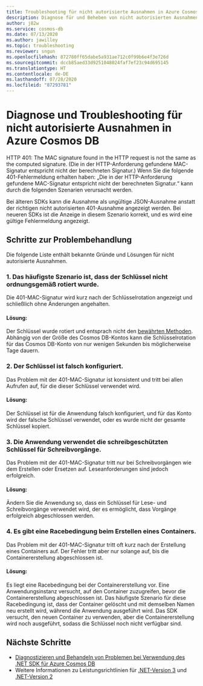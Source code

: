 ```yaml
---
title: Troubleshooting für nicht autorisierte Ausnahmen in Azure Cosmos DB
description: Diagnose für und Beheben von nicht autorisierten Ausnahmen
author: j82w
ms.service: cosmos-db
ms.date: 07/13/2020
ms.author: jawilley
ms.topic: troubleshooting
ms.reviewer: sngun
ms.openlocfilehash: 872780ff65dabe5a931ae712c0f99b6e4f3e726d
ms.sourcegitcommit: dccb85aed33d9251048024faf7ef23c94d695145
ms.translationtype: HT
ms.contentlocale: de-DE
ms.lasthandoff: 07/28/2020
ms.locfileid: "87293781"
---
```

# <a name="diagnose-and-troubleshoot-azure-cosmos-db-unauthorized-exception"></a>Diagnose und Troubleshooting für nicht autorisierte Ausnahmen in Azure Cosmos DB

HTTP 401: The MAC signature found in the HTTP request is not the same as the computed signature. (Die in der HTTP-Anforderung gefundene MAC-Signatur entspricht nicht der berechneten Signatur.)
Wenn Sie die folgende 401-Fehlermeldung erhalten haben: „Die in der HTTP-Anforderung gefundene MAC-Signatur entspricht nicht der berechneten Signatur.“ kann durch die folgenden Szenarien verursacht werden.

Bei älteren SDKs kann die Ausnahme als ungültige JSON-Ausnahme anstatt der richtigen nicht autorisierten 401-Ausnahme angezeigt werden. Bei neueren SDKs ist die Anzeige in diesem Szenario korrekt, und es wird eine gültige Fehlermeldung angezeigt.

## <a name="troubleshooting-steps"></a>Schritte zur Problembehandlung
Die folgende Liste enthält bekannte Gründe und Lösungen für nicht autorisierte Ausnahmen.

### <a name="1-key-was-not-properly-rotated-is-the-most-common-scenario"></a>1. Das häufigste Szenario ist, dass der Schlüssel nicht ordnungsgemäß rotiert wurde.
Die 401-MAC-Signatur wird kurz nach der Schlüsselrotation angezeigt und schließlich ohne Änderungen angehalten. 

#### <a name="solution"></a>Lösung:
Der Schlüssel wurde rotiert und entsprach nicht den [bewährten Methoden](secure-access-to-data.md#key-rotation). Abhängig von der Größe des Cosmos DB-Kontos kann die Schlüsselrotation für das Cosmos DB-Konto von nur wenigen Sekunden bis möglicherweise Tage dauern.

### <a name="2-the-key-is-misconfigured"></a>2. Der Schlüssel ist falsch konfiguriert. 
Das Problem mit der 401-MAC-Signatur ist konsistent und tritt bei allen Aufrufen auf, für die dieser Schlüssel verwendet wird.

#### <a name="solution"></a>Lösung:
Der Schlüssel ist für die Anwendung falsch konfiguriert, und für das Konto wird der falsche Schlüssel verwendet, oder es wurde nicht der gesamte Schlüssel kopiert.

### <a name="3-the-application-is-using-the-read-only-keys-for-write-operations"></a>3. Die Anwendung verwendet die schreibgeschützten Schlüssel für Schreibvorgänge.
Das Problem mit der 401-MAC-Signatur tritt nur bei Schreibvorgängen wie dem Erstellen oder Ersetzen auf. Leseanforderungen sind jedoch erfolgreich.

#### <a name="solution"></a>Lösung:
Ändern Sie die Anwendung so, dass ein Schlüssel für Lese- und Schreibvorgänge verwendet wird, der es ermöglicht, dass Vorgänge erfolgreich abgeschlossen werden.

### <a name="4-race-condition-with-create-container"></a>4. Es gibt eine Racebedingung beim Erstellen eines Containers.
Das Problem mit der 401-MAC-Signatur tritt oft kurz nach der Erstellung eines Containers auf. Der Fehler tritt aber nur solange auf, bis die Containererstellung abgeschlossen ist.

#### <a name="solution"></a>Lösung:
Es liegt eine Racebedingung bei der Containererstellung vor. Eine Anwendungsinstanz versucht, auf den Container zuzugreifen, bevor die Containererstellung abgeschlossen ist. Das häufigste Szenario für diese Racebedingung ist, dass der Container gelöscht und mit demselben Namen neu erstellt wird, während die Anwendung ausgeführt wird. Das SDK versucht, den neuen Container zu verwenden, aber die Containererstellung wird noch ausgeführt, sodass die Schlüssel noch nicht verfügbar sind.

## <a name="next-steps"></a>Nächste Schritte
* [Diagnostizieren und Behandeln von Problemen bei Verwendung des .NET SDK für Azure Cosmos DB](troubleshoot-dot-net-sdk.md)
* Weitere Informationen zu Leistungsrichtlinien für [.NET-Version 3](performance-tips-dotnet-sdk-v3-sql.md) und [.NET-Version 2](performance-tips.md)